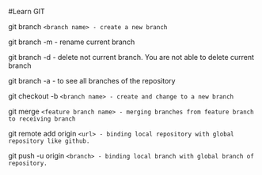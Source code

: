 #Learn GIT

git branch `<branch name> - create a new branch`

git branch -m - rename current branch

git branch -d - delete not current branch. You are not able to delete current branch

git branch -a - to see all branches of the repository

git checkout -b `<branch name> - create and change to a new branch`

git merge `<feature branch name> - merging branches from feature branch to receiving branch`

git remote add origin `<url> - binding local repository with global repository like github.`

git push -u origin `<branch> - binding local branch with global branch of repository.`
